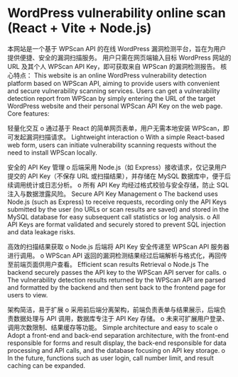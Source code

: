 # WordPress vulnerability online scan (React + Vite + Node.js)

本网站是一个基于 WPScan API 的在线 WordPress 漏洞检测平台，旨在为用户提供便捷、安全的漏洞扫描服务。 用户只需在网页端输入目标 WordPress 网站的 URL 及其个人 WPScan API Key，即可获取来自 WPScan 的漏洞检测报告。 核心特点：
This website is an online WordPress vulnerability detection platform based on WPScan API, aiming to provide users with convenient and secure vulnerability scanning services. Users can get a vulnerability detection report from WPScan by simply entering the URL of the target WordPress website and their personal WPScan API Key on the web page. Core features:

轻量化交互 o 通过基于 React 的简单网页表单，用户无需本地安装 WPScan，即可发起漏洞扫描请求。
Lightweight interaction o With a simple React-based web form, users can initiate vulnerability scanning requests without the need to install WPScan locally.

安全的 API Key 管理 o 后端采用 Node.js（如 Express）接收请求，仅记录用户提交的 API Key（不保存 URL 或扫描结果），并存储在 MySQL 数据库中，便于后续调用统计或日志分析。 o 所有 API Key 均经过格式校验与安全存储，防止 SQL 注入与数据泄露风险。
Secure API Key Management o The backend uses Node.js (such as Express) to receive requests, recording only the API Keys submitted by the user (no URLs or scan results are saved) and stored in the MySQL database for easy subsequent call statistics or log analysis. o All API Keys are format validated and securely stored to prevent SQL injection and data leakage risks.

高效的扫描结果获取 o Node.js 后端将 API Key 安全传递至 WPScan API 服务器进行调用。 o WPScan API 返回的漏洞检测结果经过后端解析与格式化，再回传至前端页面供用户查看。
Efficient scan results Retrieval o Node.js The backend securely passes the API key to the WPScan API server for calls. o The vulnerability detection results returned by the WPScan API are parsed and formatted by the backend and then sent back to the frontend page for users to view.

架构简洁，易于扩展 o 采用前后端分离架构，前端负责表单与结果展示，后端负责数据处理与 API 调用，数据库专注于 API Key 存储。 o 未来可扩展用户登录、调用次数限制、结果缓存等功能。
Simple architecture and easy to scale o Adopt a front-end and back-end separation architecture, with the front-end responsible for forms and result display, the back-end responsible for data processing and API calls, and the database focusing on API key storage. o In the future, functions such as user login, call number limit, and result caching can be expanded.
